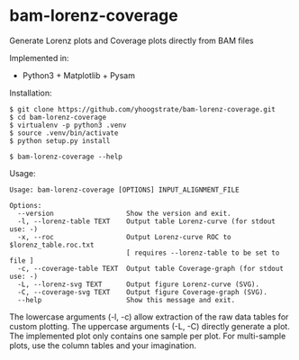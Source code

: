 bam-lorenz-coverage
===================

Generate Lorenz plots and Coverage plots directly from BAM files

Implemented in:
 * Python3 + Matplotlib + Pysam


Installation:

```
$ git clone https://github.com/yhoogstrate/bam-lorenz-coverage.git
$ cd bam-lorenz-coverage
$ virtualenv -p python3 .venv
$ source .venv/bin/activate
$ python setup.py install

$ bam-lorenz-coverage --help
```

Usage:

```
Usage: bam-lorenz-coverage [OPTIONS] INPUT_ALIGNMENT_FILE

Options:
  --version                  Show the version and exit.
  -l, --lorenz-table TEXT    Output table Lorenz-curve (for stdout use: -)
  -x, --roc                  Output Lorenz-curve ROC to $lorenz_table.roc.txt
                             [ requires --lorenz-table to be set to file ]
  -c, --coverage-table TEXT  Output table Coverage-graph (for stdout use: -)
  -L, --lorenz-svg TEXT      Output figure Lorenz-curve (SVG).
  -C, --coverage-svg TEXT    Output figure Coverage-graph (SVG).
  --help                     Show this message and exit.

```

The lowercase arguments (-l, -c) allow extraction of the raw data tables for custom plotting. The uppercase arguments (-L, -C) directly generate a plot. The implemented plot only contains one sample per plot. For multi-sample plots, use the column tables and your imagination.
